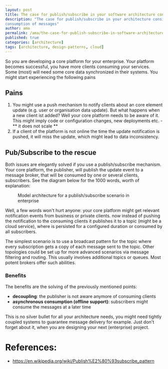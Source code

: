 ```yaml
---
layout: post
title: The case for publish/subscribe in your software architecture considerations
description: "The case for publish/subscribe in your architecture considerations: loose coupling and asynchronous
consumption of messages"
author: ama
permalink: /ama/the-case-for-publish-subscribe-in-software-architecture
published: true
categories: [architecture]
tags: [architecture, design-patterns, cloud]
---
```


So you are developing a core platform for your enterprise. Your platform becomes successful, you have more clients consuming 
 your services. Some (most) will need some core data synchronized in their systems. You might start experiencing the following pains

## Pains

1. You might use a push mechanism to notify clients about an core element update (e.g. user or organisation data update).
 But what happens when a new client ist added? Well your core platform needs to be aware of it. This might imply code or configuration changes,
 new deployments etc. - ** it does not scale **
2. If a client of the platform is not online the time the update notification is pushed, it will miss the update, which might lead to data inconsistency.

## Pub/Subscribe to the rescue

Both issues are elegantly solved if you use a publish/subscribe mechanism. Your core platform, the publisher, will publish the update event to a message
broker, that will be consumed by one or several clients, subscribers. See the diagram below for the 1000 words, worth of explanation:

<!--more-->
<figure>
   	<img src="http://www.codingpedia.org/images/posts/publish-subscribe-architecture/publish-subscribe-architecture.png" alt="" />
   	<figcaption>Model architecture for a publish/subscribe scenario in enterprise</figcaption>
</figure>

Well, a few words won't hurt anyone: your core platform might get relevant notification events from business or private clients.
now instead of pushing the notification to the consuming clients it publishes it to a topic (might be a cloud service), where is persisted
for a configured duration or consumed by all subscribers.

The simplest scenario is to use a broadcast pattern for the topic where every subscription gets a copy of each message sent to the topic. Other topologies 
could be set up for more advanced scenarios via message filtering and routing. This usually involves additional topics or queues. Most potent brokers offer
such abilities.


### Benefits

The benefits are the solving of the previously mentioned points:
- **decoupling**: the publisher is not aware anymore of consuming clients
- **asynchronous consumption (offline support)**: subscribers might consume the messages at a later time

This is no silver bullet for all your architecture needs, you might need tightly coupled systems to guarantee message delivery for example. 
Just don't forget about it, when you are designing your next (enterprise) project.

# References:

* https://en.wikipedia.org/wiki/Publish%E2%80%93subscribe_pattern

